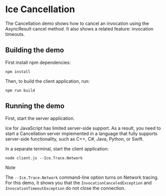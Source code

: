 # Ice Cancellation

The Cancellation demo shows how to cancel an invocation using the AsyncResult cancel method. It also shows a related
feature: invocation timeouts.

## Building the demo

First install npm dependencies:

```shell
npm install
```

Then, to build the client application, run:

```shell
npm run build
```

## Running the demo

First, start the server application.

Ice for JavaScript has limited server-side support. As a result, you need to start a Cancellation server implemented in
a language that fully supports server-side functionality, such as C++, C#, Java, Python, or Swift.

In a separate terminal, start the client application:

```shell
node client.js --Ice.Trace.Network
```

> [!NOTE]
> The `--Ice.Trace.Network` command-line option turns on Network tracing. For this demo, it shows you that the
> `InvocationCanceledException` and `InvocationTimeoutException` do not close the connection.
